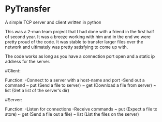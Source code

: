 # PyTransfer
A simple TCP server and client written in python

This was a 2-man team project that I had done with a friend in the first half of second year.
It was a breeze working with him and in the end we were pretty proud of the code.
It was stable to transfer larger files over the network and ultimately was pretty satisfying to come up with.

The code works as long as you have a connection port open and a static ip address for the server.

#Client:

 Function:
	-Connect to a server with a host-name and port
	-Send out a command
		~ put
			(Send a file to server)
		~ get
			(Download a file from server)
		~ list
			(Get a list of the server's dir)


#Server:

 Function: 
  -Listen for connections
	-Receive commands
		~ put 
			(Expect a file to store)
		~ get
			(Send a file out a file)
		~ list
			(List the files on the server)
